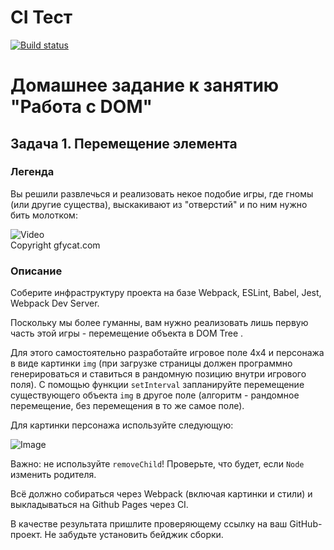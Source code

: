 # CI Тест
[![Build status](https://ci.appveyor.com/api/projects/status/83616wk99f171nb4?svg=true)](https://ci.appveyor.com/project/Natasha01013/ahj-hw2-task1-move-element)

# Домашнее задание к занятию "Работа с DOM"
## Задача 1. Перемещение элемента

### Легенда
Вы решили развлечься и реализовать некое подобие игры, где гномы (или другие существа), выскакивают из "отверстий" и по ним нужно бить молотком:  

![Video](https://github.com/netology-code/ahj-homeworks/blob/AHJ-50/dom/pic/GracefulMiniatureBustard-small.gif)  
Copyright gfycat.com  

### Описание
Соберите инфраструктуру проекта на базе Webpack, ESLint, Babel, Jest, Webpack Dev Server. 

Поскольку мы более гуманны, вам нужно реализовать лишь первую часть этой игры - перемещение объекта в DOM Tree .

Для этого самостоятельно разработайте игровое поле 4x4 и персонажа в виде картинки `img` (при загрузке страницы должен программно генерироваться и ставиться в рандомную позицию внутри игрового поля). С помощью функции `setInterval` запланируйте перемещение существующего объекта `img` в другое поле (алгоритм - рандомное перемещение, без перемещения в то же самое поле).  

Для картинки персонажа используйте следующую: 

![Image](https://github.com/netology-code/ahj-homeworks/blob/AHJ-50/dom/pic/goblin.png) 

Важно: не используйте `removeChild`! Проверьте, что будет, если `Node` изменить родителя. 

Всё должно собираться через Webpack (включая картинки и стили) и выкладываться на Github Pages через CI.  

В качестве результата пришлите проверяющему ссылку на ваш GitHub-проект. Не забудьте установить бейджик сборки.  